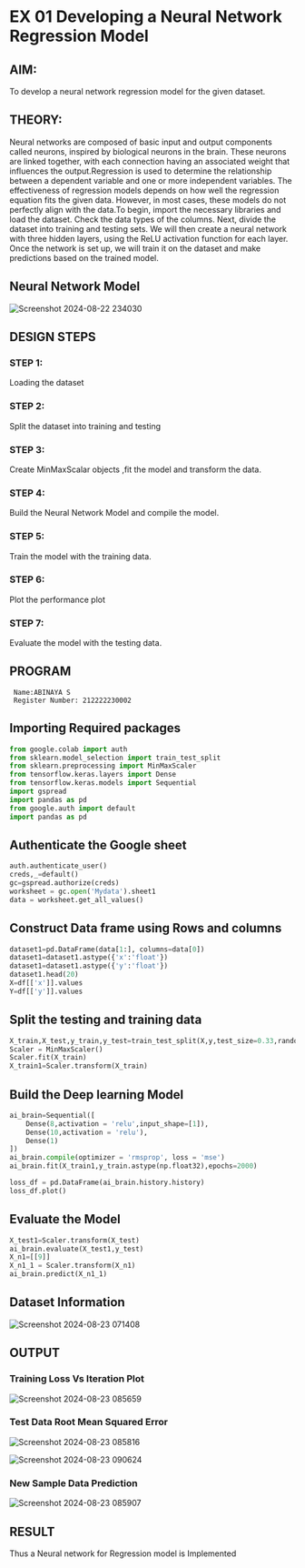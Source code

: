 # EX 01 Developing a Neural Network Regression Model

## AIM:

To develop a neural network regression model for the given dataset.

## THEORY:
   Neural networks are composed of basic input and output components called neurons, inspired by biological neurons in the brain. These neurons are linked together, with each connection having an associated weight that influences the output.Regression is used to determine the relationship between a dependent variable and one or more independent variables. The effectiveness of regression models depends on how well the regression equation fits the given data. However, in most cases, these models do not perfectly align with the data.To begin, import the necessary libraries and load the dataset. Check the data types of the columns. Next, divide the dataset into training and testing sets. We will then create a neural network with three hidden layers, using the ReLU activation function for each layer. Once the network is set up, we will train it on the dataset and make predictions based on the trained model.

## Neural Network Model

![Screenshot 2024-08-22 234030](https://github.com/user-attachments/assets/64942e2f-5d35-40ca-af05-45d12fd9b9cb)

## DESIGN STEPS

### STEP 1:
Loading the dataset

### STEP 2:
Split the dataset into training and testing

### STEP 3:
Create MinMaxScalar objects ,fit the model and transform the data.

### STEP 4:
Build the Neural Network Model and compile the model.

### STEP 5:
Train the model with the training data.

### STEP 6:
Plot the performance plot

### STEP 7:
Evaluate the model with the testing data.

## PROGRAM
```
 Name:ABINAYA S
 Register Number: 212222230002
```

## Importing Required packages
```py
from google.colab import auth
from sklearn.model_selection import train_test_split
from sklearn.preprocessing import MinMaxScaler
from tensorflow.keras.layers import Dense
from tensorflow.keras.models import Sequential
import gspread
import pandas as pd
from google.auth import default
import pandas as pd
```

## Authenticate the Google sheet
```py
auth.authenticate_user()
creds,_=default()
gc=gspread.authorize(creds)
worksheet = gc.open('Mydata').sheet1
data = worksheet.get_all_values()
```
## Construct Data frame using Rows and columns
```py
dataset1=pd.DataFrame(data[1:], columns=data[0])
dataset1=dataset1.astype({'x':'float'})
dataset1=dataset1.astype({'y':'float'})
dataset1.head(20)
X=df[['x']].values
Y=df[['y']].values
```
## Split the testing and training data
```py
X_train,X_test,y_train,y_test=train_test_split(X,y,test_size=0.33,random_state=33)
Scaler = MinMaxScaler()
Scaler.fit(X_train)
X_train1=Scaler.transform(X_train)
```
## Build the Deep learning Model
```py
ai_brain=Sequential([
    Dense(8,activation = 'relu',input_shape=[1]),
    Dense(10,activation = 'relu'),
    Dense(1)
])
ai_brain.compile(optimizer = 'rmsprop', loss = 'mse')
ai_brain.fit(X_train1,y_train.astype(np.float32),epochs=2000)

loss_df = pd.DataFrame(ai_brain.history.history)
loss_df.plot()
```

## Evaluate the Model
```py
X_test1=Scaler.transform(X_test)
ai_brain.evaluate(X_test1,y_test)
X_n1=[[9]]
X_n1_1 = Scaler.transform(X_n1)
ai_brain.predict(X_n1_1)
```



## Dataset Information
![Screenshot 2024-08-23 071408](https://github.com/user-attachments/assets/8fa0e512-3127-47e0-89f0-0fc4d351c4c8)


## OUTPUT

### Training Loss Vs Iteration Plot


![Screenshot 2024-08-23 085659](https://github.com/user-attachments/assets/cc6589be-6a23-47df-bc35-13b9ef526fa3)


### Test Data Root Mean Squared Error
![Screenshot 2024-08-23 085816](https://github.com/user-attachments/assets/4247dfe3-6fa2-4299-8e5d-572dcd3238fd)

![Screenshot 2024-08-23 090624](https://github.com/user-attachments/assets/96e6698a-52b1-4872-b89f-a5de911df515)

### New Sample Data Prediction

![Screenshot 2024-08-23 085907](https://github.com/user-attachments/assets/aa504794-d738-4618-a855-27483395caba)

## RESULT

Thus a Neural network for Regression model is Implemented
